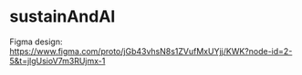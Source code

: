 # sustainAndAI

Figma design: https://www.figma.com/proto/jGb43vhsN8s1ZVufMxUYjj/KWK?node-id=2-5&t=jlgUsioV7m3RUjmx-1
